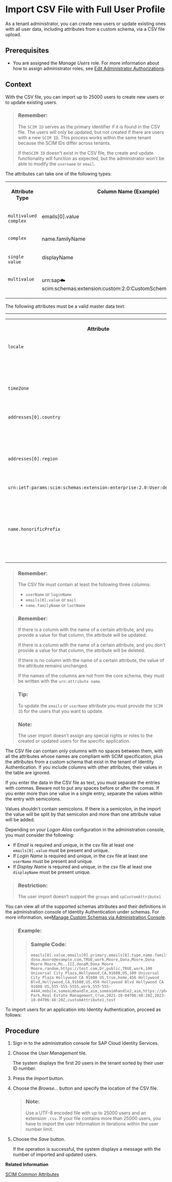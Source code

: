 <!-- loiof54b9002538b4c95855fc5be35e2a23e -->

# Import CSV File with Full User Profile

As a tenant administrator, you can create new users or update existing ones with all user data, including attributes from a custom schema, via a CSV file upload.



## Prerequisites

-   You are assigned the *Manage Users* role. For more information about how to assign administrator roles, see [Edit Administrator Authorizations](edit-administrator-authorizations-86ee374.md).




## Context

With the CSV file, you can import up to 25000 users to create new users or to update existing users.

> ### Remember:  
> The `SCIM ID` serves as the primary identifier if it is found in the CSV file. The users will only be updated, but not created if there are users with a new `SCIM ID`. This process works within the same tenant because the SCIM IDs differ across tenants.
> 
> If the`SCIM ID` doesn't exist in the CSV file, the create and update functionality will function as expected, but the administrator won't be able to modify the `username` or `email`.

The attributes can take one of the following types:


<table>
<tr>
<th valign="top">

Attribute Type

</th>
<th valign="top">

Column Name \(Example\)

</th>
<th valign="top">

Value \(Example\)

</th>
</tr>
<tr>
<td valign="top">

`multivalued complex`

</td>
<td valign="top">

emails\[0\].value

</td>
<td valign="top">

michael.adams@example.com

</td>
</tr>
<tr>
<td valign="top">

`complex`

</td>
<td valign="top">

name.familyName

</td>
<td valign="top">

Adams

</td>
</tr>
<tr>
<td valign="top">

`single value`

</td>
<td valign="top">

displayName

</td>
<td valign="top">

Michael Adams

</td>
</tr>
<tr>
<td valign="top">

`multivalue`

</td>
<td valign="top">

urn:sap:cloud:scim:schemas:extension:custom:2.0:CustomSchema:arrayOfStringsAttr

</td>
<td valign="top">

test1;test2

</td>
</tr>
</table>

The following attributes must be a valid master data text:

****


<table>
<tr>
<th valign="top">

Attribute

</th>
<th valign="top">

Where to find it

</th>
</tr>
<tr>
<td valign="top">

`locale`

</td>
<td valign="top">

-   administration console - *Master Data Texts tile* \> *Language tab*
-   API - GET `https://<tenant ID>.accounts.ondemand.com/service/resource?resourceType=RESOURCE_MD_LANGUAGES&locale=en`



</td>
</tr>
<tr>
<td valign="top">

`timeZone`

</td>
<td valign="top">

API - GET `https://<tenant ID>.accounts.ondemand.com/service/resource?resourceType=RESOURCE_MD_TIMEZONES&locale=en`

</td>
</tr>
<tr>
<td valign="top">

`addresses[0].country`

</td>
<td valign="top">

-   administration console - *Master Data Texts tile* \> *Countries tab*
-   API - GET `https://<tenant ID>.accounts.ondemand.com/service/resource?resourceType=RESOURCE_MD_COUNTRIES&locale=en`



</td>
</tr>
<tr>
<td valign="top">

`addresses[0].region`

</td>
<td valign="top">

API - GET `https://<tenant ID>.accounts.ondemand.com/service/resource?resourceType=RESOURCE_MD_STATES&locale=en`

</td>
</tr>
<tr>
<td valign="top">

`urn:ietf:params:scim:schemas:extension:enterprise:2.0:User:department`

</td>
<td valign="top">

-   administration console - *Master Data Texts tile* \> *Departments tab*
-   API - GET `https://<tenant ID>.accounts.ondemand.com/service/resource?resourceType=RESOURCE_MD_DEPARTMENTS&locale=en`



</td>
</tr>
<tr>
<td valign="top">

`name.honorificPrefix`

</td>
<td valign="top">

-   administration console - *Master Data Texts tile* \> *Salutations tab*
-   API - GET `https://<tenant ID>.accounts.ondemand.com/service/resource?resourceType=RESOURCE_MD_SALUTATIONS&locale=en`



</td>
</tr>
</table>

> ### Remember:  
> The CSV file must contain at least the following three columns:
> 
> -   `userName` or `loginName`
> -   `emails[0].value` or `mail`
> -   `name.familyName` or `lastName`

> ### Remember:  
> If there is a column with the name of a certain attribute, and you provide a value for that column, the attribute will be updated.
> 
> If there is a column with the name of a certain attribute, and you don't provide a value for that column, the attribute will be deleted.
> 
> If there is no column with the name of a certain attribute, the value of the attribute remains unchanged.
> 
> If the names of the columns are not from the core schema, they must be written with the `urn:attribute name`.

> ### Tip:  
> To update the `emails` or `userName` attribute you must provide the `SCIM ID` for the users that you want to update.

> ### Note:  
> The user import doesn’t assign any special rights or roles to the created or updated users for the specific application.

The CSV file can contain only columns with no spaces between them, with all the attributes whose names are compliant with SCIM specification, plus the attributes from a custom schema that exist in the tenant of Identity Authentication. If you include columns with other attributes, their values in the table are ignored.

If you enter the data in the CSV file as text, you must separate the entries with commas. Beware not to put any spaces before or after the comas. If you enter more than one value in a single entry, separate the values within the entry with semicolons.

Values shouldn't contain semicolons. If there is a semicolon, in the import the value will be split by that semicolon and more than one attribute value will be added.

Depending on your *Logon Alias* configuration in the administration console, you must consider the following:

-   If *Email* is required and unique, in the csv file at least one `emails[0].value` must be present and unique.
-   If *Login Name* is required and unique, in the csv file at least one `userName` must be present and unique.
-   If *Display Name* is required and unique, in the csv file at least one `displayName` must be present unique.

> ### Restriction:  
> The user import doesn’t support the `groups` and `spCustomAttribute1`

You can view all of the supported schemas attributes and their definitions in the administration console of Identity Authentication under schemas. For more information, see[Manage Custom Schemas via Administration Console](manage-custom-schemas-via-administration-console-d492d70.md).

> ### Example:  
> > ### Sample Code:  
> > ```
> > emails[0].value,emails[0].primary,emails[0].type,name.familyName,name.givenName,name.middleName,name.formatted,name.honorificPrefix,name.honorificSuffix,userName,displayName,nickName,profileUrl,title,userType,active,addresses[0].type,addresses[0].streetAddress,addresses[0].locality,addresses[0].region,addresses[0].postalCode,addresses[0].country,addresses[0].formatted,addresses[0].primary,addresses[1].type,addresses[1].streetAddress,addresses[1].locality,addresses[1].region,addresses[1].postalCode,addresses[1].country,addresses[1].formatted,phoneNumbers[0].value,phoneNumbers[0].type,phoneNumbers[1].value,phoneNumbers[1].type,ims[0].value,ims[0].type,ims[1].value,ims[1].type,photos[0].value,photos[0].type,photos[1].value,photos[1].type,urn:ietf:params:scim:schemas:extension:enterprise:2.0:User:division,urn:ietf:params:scim:schemas:extension:enterprise:2.0:User:department,urn:ietf:params:scim:schemas:extension:sap:2.0:User:mailVerified,urn:ietf:params:scim:schemas:extension:sap:2.0:User:validFrom,urn:ietf:params:scim:schemas:extension:sap:2.0:User:validTo,urn:sap:cloud:scim:schemas:extension:custom:2.0:User:attributes[0].name,urn:sap:cloud:scim:schemas:extension:custom:2.0:User:attributes[0].value
> > dona.moore@example.com,TRUE,work,Moore,Dona,Moore,Dona Moore Moore,Ms.,III,donaM,Dona Moore Moore,random,https://test.com,Dr,public,TRUE,work,100 Universal City Plaza,Hollywood,CA,91608,US,100 Universal City Plaza Hollywood CA 91608 US,true,home,456 Hollywood Blvd,Hollywood,CA,91608,US,456 Hollywood Blvd Hollywood CA 91608 US,555-555-5555,work,555-555-4444,mobile,someaimhandle,aim,someaimhandle2,aim,https://photos.example.com/profilephoto/72930000000Ccne/F,photo,https://photos.example.com/profilephoto/72930000000Ccne/T,thumbnail,Theme Park,Real Estate Management,true,2021-10-04T06:48:20Z,2023-10-04T06:48:20Z,customAttribute1,test
> > ```

To import users for an application into Identity Authentication, proceed as follows:



## Procedure

1.  Sign in to the administration console for SAP Cloud Identity Services.

2.  Choose the *User Management* tile.

    The system displays the first 20 users in the tenant sorted by their user ID number.

3.  Press the *Import* button.

4.  Choose the *Browse...* button and specify the location of the CSV file.

    > ### Note:  
    > Use a UTF-8 encoded file with up to 25000 users and an extension `.csv`. If your file contains more than 25000 users, you have to import the user information in iterations within the user number limit.

5.  Choose the *Save* button.

    If the operation is successful, the system displays a message with the number of imported and updated users.


**Related Information**  


[SCIM Common Attributes](https://datatracker.ietf.org/doc/html/rfc7643#section-3.1)

